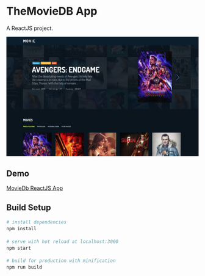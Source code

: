 # TheMovieDB App
A ReactJS project.

![](https://github.com/xasanmirsharipov/themoviedb-app/blob/master/docs/demo.png)
## Demo
[MovieDb ReactJS App](https://xasanmirsharipov.github.io/themoviedb-app/)
## Build Setup
``` bash
# install dependencies
npm install

# serve with hot reload at localhost:3000
npm start

# build for production with minification
npm run build
```
